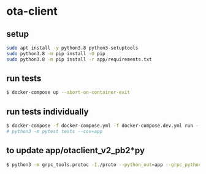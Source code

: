 # ota-client

## setup

```bash
sudo apt install -y python3.8 python3-setuptools
sudo python3.8 -m pip install -U pip
sudo python3.8 -m pip install -r app/requirements.txt
```

## run tests

```bash
$ docker-compose up --abort-on-container-exit
```

## run tests individually

```bash
$ docker-compose -f docker-compose.yml -f docker-compose.dev.yml run --rm client
# python3 -m pytest tests --cov=app
```

## to update app/otaclient_v2_pb2\*py

```bash
$ python3 -m grpc_tools.protoc -I./proto --python_out=app --grpc_python_out=app ./proto/otaclient_v2.proto
```
